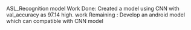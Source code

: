 ASL_Recognition model
 Work Done: Created a model using CNN with val_accuracy as 97.14 high.
 work Remaining : Develop an android model which can compatible with CNN model
